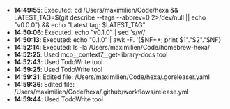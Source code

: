 - **14:49:55**: Executed: cd /Users/maximilien/Code/hexa && LATEST_TAG=$(git describe --tags --abbrev=0 2>/dev/null || echo "v0.0.0") && echo "Latest tag: $LATEST_TAG"
- **14:50:06**: Executed: echo "v0.1.0" | sed 's/v//'
- **14:50:13**: Executed: echo "0.1.0" | awk -F. '{$NF++; print $1"."$2"."$NF}'
- **14:52:14**: Executed: ls -la /Users/maximilien/Code/homebrew-hexa/
- **14:52:25**: Used mcp__context7__get-library-docs tool
- **14:52:43**: Used TodoWrite tool
- **14:59:25**: Used TodoWrite tool
- **14:59:31**: Edited file: /Users/maximilien/Code/hexa/.goreleaser.yaml
- **14:59:36**: Edited file: /Users/maximilien/Code/hexa/.github/workflows/release.yml
- **14:59:44**: Used TodoWrite tool

